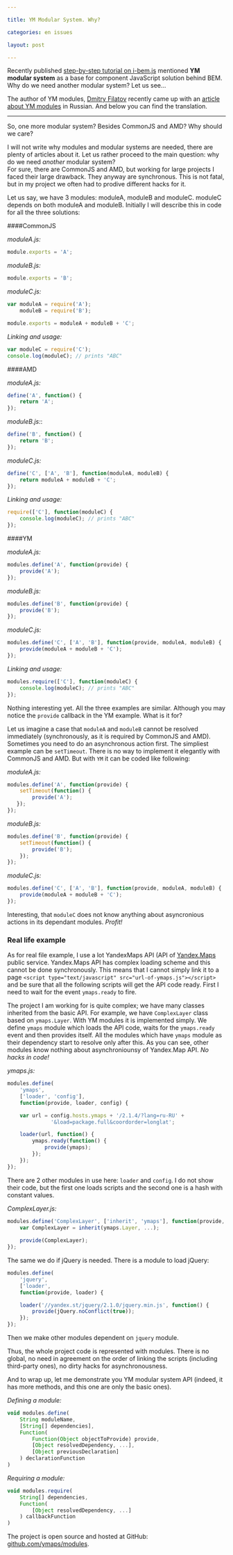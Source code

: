 ```yaml
---

title: YM Modular System. Why?

categories: en issues

layout: post

---
```

Recently published [step-by-step tutorial on
i-bem.js](http://bem.info/tutorials/articles/bem-js-tutorial/) mentioned **YM
modular system** as a base for component JavaScript solution behind BEM. Why do
we need another modular system? Let us see...

The author of YM modules, [Dmitry Filatov](https://github.com/dfilatov) recently
came up with an [article about YM modules](http://habrahabr.ru/post/213627/) in
Russian. And below you can find the translation.

<hr/>

So, one more modular system? Besides CommonJS and AMD? Why should we care?

I will not write why modules and modular systems are needed, there are plenty of
articles about it. Let us rather proceed to the main question: why do we need
*another* modular system?<br/>
For sure, there are CommonJS and AMD, but working for large projects I faced
their large drawback. They anyway are synchronous. This is not fatal, but in my
project we often had to prodive different hacks for it.

Let us say, we have 3 modules: moduleA, moduleB and moduleC. moduleC depends on
both moduleA and moduleB. Initially I will describe this in code for all the
three solutions:

####CommonJS

*moduleA.js:*

```js
module.exports = 'A';
```

*moduleB.js:*

```js
module.exports = 'B';
```

*moduleC.js:*

```js
var moduleA = require('A'); 
    moduleB = require('B');

module.exports = moduleA + moduleB + 'C';
```

*Linking and usage:*

```js
var moduleC = require('C');
console.log(moduleC); // prints "ABC"
```

####AMD

*moduleA.js:*

```js
define('A', function() {
    return 'A';
});
```

*moduleB.js:*:

```js
define('B', function() {
    return 'B';
});
```

*moduleC.js:*

```js
define('С', ['A', 'B'], function(moduleA, moduleB) {
    return moduleA + moduleB + 'C';
});
```

*Linking and usage:*

```js
require(['С'], function(moduleC) {
    console.log(moduleC); // prints "ABC"
});
```

####YM

*moduleA.js:*

```js
modules.define('A', function(provide) {
    provide('A');
});
```

*moduleB.js:*

```js
modules.define('B', function(provide) {
    provide('B');
});
```

*moduleC.js:*

```js
modules.define('C', ['A', 'B'], function(provide, moduleA, moduleB) {
    provide(moduleA + moduleB + 'C');
});
```

*Linking and usage:*

```js
modules.require(['С'], function(moduleC) {
    console.log(moduleC); // prints "ABC"
});
```

Nothing interesting yet. All the three examples are similar. Although you may
notice the `provide` callback in the YM example. What is it for?

Let us imagine a case that `moduleA` and `moduleB` cannot be resolved immediately
(synchronously, as it is required by CommonJS and AMD). Sometimes you need to
do an asynchronous action first. The simpliest example can be `setTimeout`.
There is no way to implement it elegantly with CommonJS and AMD.
But with `YM` it can be coded like following:

*moduleA.js:*

```js
modules.define('A', function(provide) {
    setTimeout(function() {
        provide('A');
   });
});
```

*moduleB.js:*

```js
modules.define('B', function(provide) {
    setTimeout(function() {
        provide('B');
    });
});
```

*moduleC.js:*

```js
modules.define('C', ['A', 'B'], function(provide, moduleA, moduleB) {
    provide(moduleA + moduleB + 'C');
});
```

Interesting, that `moduleC` does not know anything about asyncronious actions in
its dependant modules. *Profit!*

### Real life example

As for real file example, I use a lot YandexMaps API (API of [Yandex.Maps](http://maps.yandex.com/)
public service. Yandex.Maps API has complex loading scheme and this cannot be
done synchronously. This means that I cannot simply link it to a page
`<script type="text/javascript" src="url-of-ymaps.js"></script>` and be sure that
all the following scripts will get the API code ready. First I need to wait for
the event `ymaps.ready` to fire.

The project I am working for is quite complex; we have many classes inherited
from the basic API. For example, we have `ComplexLayer` class based on `ymaps.Layer`.
With YM modules it is implemented simply. We define `ymaps` module which loads
the API code, waits for the `ymaps.ready` event and then provides itself. All
the modules which have `ymaps` module as their dependency start to resolve only
after this. As you can see, other modules know nothing about asynchroniounsy of
Yandex.Map API. *No hacks in code!*

*ymaps.js:*

```js
modules.define(
    'ymaps',
    ['loader', 'config'],
    function(provide, loader, config) {

    var url = config.hosts.ymaps + '/2.1.4/?lang=ru-RU' +
              '&load=package.full&coordorder=longlat';

    loader(url, function() {
        ymaps.ready(function() {
            provide(ymaps);
        });
    });
});
```

There are 2 other modules in use here: `loader` and `config`. I do not show
their code, but the first one loads scripts and the second one is a hash with
constant values.

*ComplexLayer.js:*

```js
modules.define('ComplexLayer', ['inherit', 'ymaps'], function(provide, inherit, ymaps) {
    var ComplexLayer = inherit(ymaps.Layer, ...);
    
    provide(ComplexLayer);
});
```

The same we do if jQuery is needed. There is a module to load jQuery:

```js
modules.define(
    'jquery',
    ['loader',
    function(provide, loader) {

    loader('//yandex.st/jquery/2.1.0/jquery.min.js', function() {
        provide(jQuery.noConflict(true));
    });
});
```

Then we make other modules dependent on `jquery` module.

Thus, the whole project code is represented with modules. There is no global, no
need in agreement on the order of linking the scripts (including third-party ones),
no dirty hacks for asynchronousness.

And to wrap up, let me demonstrate you YM modular system API (indeed, it has more
methods, and this one are only the basic ones).

*Defining a module:*

```js
void modules.define(
    String moduleName,
    [String[] dependencies],
    Function(
        Function(Object objectToProvide) provide,
        [Object resolvedDependency, ...],
        [Object previousDeclaration]
    ) declarationFunction
)
```

*Requiring a module:*

```js
void modules.require(
    String[] dependencies,
    Function(
        [Object resolvedDependency, ...]
    ) callbackFunction
)
```

The project is open source and hosted at GitHub:
[github.com/ymaps/modules](https://github.com/ymaps/modules).
